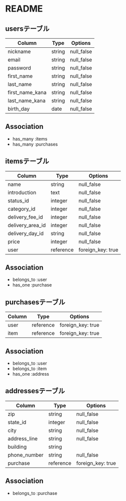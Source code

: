 # README

## usersテーブル


| Column          | Type   | Options    | 
| --------------- | ------ | ---------- | 
| nickname        | string | null_false | 
| email           | string | null_false | 
| password        | string | null_false | 
| first_name      | string | null_false | 
| last_name       | string | null_false | 
| first_name_kana | string | null_false | 
| last_name_kana  | string | null_false | 
| birth_day       | date   | null_false | 

## Association
- has_many :items
- has_many :purchases


## itemsテーブル
  
| Column           | Type       | Options           | 
| ---------------- | ---------- | ----------------- | 
| name    　　　    | string     | null_false        | 
| introduction     | text       | null_false        |
| status_id        | integer    | null_false        | 
| category_id      | integer    | null_false        | 
| delivery_fee_id  | integer    | null_false        | 
| delivery_area_id | integer    | null_false        | 
| delivery_day_id  | string     | null_false        | 
| price            | integer    | null_false        | 
| user             | reference  | foreign_key: true | 

## Association
- belongs_to :user
- has_one :purchase


## purchasesテーブル

| Column | Type       | Options           | 
| ------ | ---------- | ----------------- | 
| user   | reference  | foreign_key: true | 
| item   | reference  | foreign_key: true |

## Association
- belongs_to :user
- belongs_to :item
- has_one :address


## addressesテーブル

| Column       | Type      | Options           | 
| ------------ | --------- | ----------------- | 
| zip          | string    | null_false        | 
| state_id     | integer   | null_false        | 
| city         | string    | null_false        | 
| address_line | string    | null_false        | 
| building     | string    |                   | 
| phone_number | string    | null_false        |
| purchase     | reference | foreign_key: true | 


## Association
- belongs_to :purchase